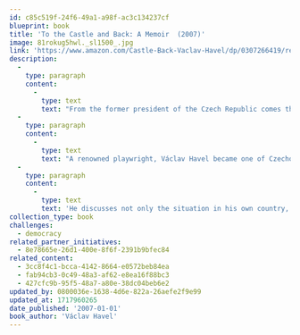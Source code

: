 ```yaml
---
id: c85c519f-24f6-49a1-a98f-ac3c134237cf
blueprint: book
title: 'To the Castle and Back: A Memoir  (2007)'
image: 81rokug5hwl._sl1500_.jpg
link: 'https://www.amazon.com/Castle-Back-Vaclav-Havel/dp/0307266419/ref=sr_1_1?crid=17M70ND02BBO5&dib=eyJ2IjoiMSJ9.FSMung8OiN98rx9TKt4pTslPX11SGMYEBshmjyXBMIlzPrJiwkQxgS6Wib1MvkkIEDNaL70R7FpqmvVpTgsM7fGyXOyFWKN5k0fAnJLlBP6IOEncYHIxfgXljv3N_AsX8V-WCNuxJeCSSEadvX-IY6DwLS9GQfL0KOlOv3SqPr0wMxg3eKnJ__0KBlXWRnji5edNTuzUZZJ9VxF5vLZcgTt9LwxgZ0ovFpwXGC143fU.6PgGCaiAc3o1AKpVrNy0lhHOmbQ897K7YgArGyXz4fo&dib_tag=se&keywords=to+the+castle+and+back&qid=1710631908&s=books&sprefix=to+the+castle+and+back%2Cstripbooks%2C145&sr=1-1'
description:
  -
    type: paragraph
    content:
      -
        type: text
        text: "From the former president of the Czech Republic comes this first-hand account of his years in office and the transition to democracy following the fall of Communism.\_"
  -
    type: paragraph
    content:
      -
        type: text
        text: "A renowned playwright, Václav Havel became one of Czechoslovakia's most prominent dissidents under Communist rule – and the president after the Velvet Revolution, making him a key player in European politics. Here we see first-hand the challenges of creating a new government, tempered with Havel's revealing insights into the difficulties posed by an era of increased globalization and conflict. "
  -
    type: paragraph
    content:
      -
        type: text
        text: 'He discusses not only the situation in his own country, but also such pressing issues as the future of the European Union, the war in Iraq, and the role of the United States in contemporary affairs. Written with an eye towards both the political and the personal and a witty, well-honed eloquence, To the Castle and Back is a rare glimpse into the minds of one of the most important political figures of modern times.'
collection_type: book
challenges:
  - democracy
related_partner_initiatives:
  - 8e78665e-26d1-400e-8f6f-2391b9bfec84
related_content:
  - 3cc8f4c1-bcca-4142-8664-e0572beb84ea
  - fab94cb3-0c49-48a3-af62-e8ea16f88bc3
  - 427cfc9b-95f5-48a7-a80e-38dc04beb6e2
updated_by: 0800036e-1638-4d6e-822a-26aefe2f9e99
updated_at: 1717960265
date_published: '2007-01-01'
book_author: 'Václav Havel'
---
```

